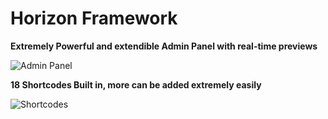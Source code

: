 Horizon Framework
=================

**Extremely Powerful and extendible Admin Panel with real-time previews**

![Admin Panel](http://joemck.ie/wp-content/uploads/2013/07/admin_panel.png)

**18 Shortcodes Built in, more can be added extremely easily**

![Shortcodes](http://joemck.ie/wp-content/uploads/2013/07/shortcodes.png)


